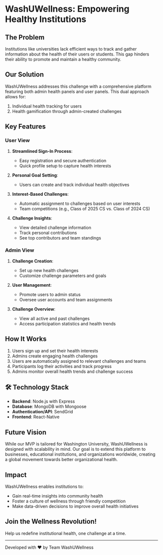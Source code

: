 # WashUWellness: Empowering Healthy Institutions

## The Problem

Institutions like universities lack efficient ways to track and gather information about the health of their users or students. This gap hinders their ability to promote and maintain a healthy community.

## Our Solution

WashUWellness addresses this challenge with a comprehensive platform featuring both admin health panels and user panels. This dual approach allows for:

1. Individual health tracking for users
2. Health gamification through admin-created challenges

## Key Features

### User View

1. **Streamlined Sign-In Process**: 
   - Easy registration and secure authentication
   - Quick profile setup to capture health interests

2. **Personal Goal Setting**: 
   - Users can create and track individual health objectives

3. **Interest-Based Challenges**: 
   - Automatic assignment to challenges based on user interests
   - Team competitions (e.g., Class of 2025 CS vs. Class of 2024 CS)

4. **Challenge Insights**: 
   - View detailed challenge information
   - Track personal contributions
   - See top contributors and team standings

### Admin View

1. **Challenge Creation**: 
   - Set up new health challenges
   - Customize challenge parameters and goals

2. **User Management**: 
   - Promote users to admin status
   - Oversee user accounts and team assignments

3. **Challenge Overview**: 
   - View all active and past challenges
   - Access participation statistics and health trends

## How It Works

1. Users sign up and set their health interests
2. Admins create engaging health challenges
3. Users are automatically assigned to relevant challenges and teams
4. Participants log their activities and track progress
5. Admins monitor overall health trends and challenge success

## 🛠 Technology Stack

- **Backend**: Node.js with Express
- **Database**: MongoDB with Mongoose
- **Authentication/API**: SendGrid
- **Frontend**: React-Native

## Future Vision

While our MVP is tailored for Washington University, WashUWellness is designed with scalability in mind. Our goal is to extend this platform to businesses, educational institutions, and organizations worldwide, creating a global movement towards better organizational health.

## Impact

WashUWellness enables institutions to:
- Gain real-time insights into community health
- Foster a culture of wellness through friendly competition
- Make data-driven decisions to improve overall health initiatives

## Join the Wellness Revolution!

Help us redefine institutional health, one challenge at a time.

---

Developed with ❤️ by Team WashUWellness

